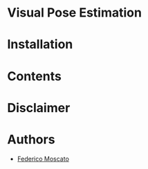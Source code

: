 # Visual Pose Estimation


# Installation


# Contents


# Disclaimer


# Authors
- [Federico Moscato](https://github.com/JMFede)

